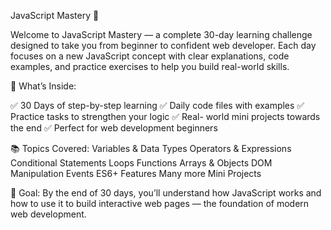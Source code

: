 JavaScript Mastery 🚀

Welcome to JavaScript Mastery — a complete 30-day learning challenge designed to take you from beginner to confident web developer.
Each day focuses on a new JavaScript concept with clear explanations, code examples, and practice exercises to help you build real-world skills.

📆 What’s Inside:

✅ 30 Days of step-by-step learning
✅ Daily code files with examples
✅ Practice tasks to strengthen your logic
✅ Real-
world mini projects towards the end
✅ Perfect for web development beginners

📚 Topics Covered:
Variables & Data Types
Operators & Expressions
Conditional Statements
Loops
Functions
Arrays & Objects
DOM Manipulation
Events
ES6+ Features
Many more
Mini Projects

🏁 Goal:
By the end of 30 days, you’ll understand how JavaScript works and how to use it to build interactive web pages — the foundation of modern web development.
